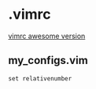 # .vimrc

[vimrc awesome version](https://github.com/amix/vimrc)

## my_configs.vim

```vim
set relativenumber
```
